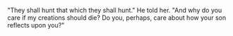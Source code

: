"They shall hunt that which they shall hunt." He told her. "And why do you care if  my creations should die? Do you, perhaps, care about how your son reflects upon you?"